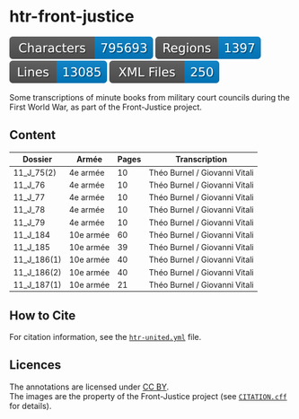 # htr-front-justice

![characters badge](badges/characters.svg) ![regions badge](badges/regions.svg) ![lines badge](badges/lines.svg) ![files badge](badges/files.svg) 

Some transcriptions of minute books from military court councils during the First World War, as part of the Front-Justice project.

## Content 

| Dossier      | Armée      | Pages | Transcription                  |
|--------------|------------|-------|--------------------------------|
| 11_J_75(2)   | 4e armée   | 10    | Théo Burnel / Giovanni Vitali |
| 11_J_76      | 4e armée   | 10    | Théo Burnel / Giovanni Vitali |
| 11_J_77      | 4e armée   | 10    | Théo Burnel / Giovanni Vitali |
| 11_J_78      | 4e armée   | 10    | Théo Burnel / Giovanni Vitali |
| 11_J_79      | 4e armée   | 10    | Théo Burnel / Giovanni Vitali |
| 11_J_184     | 10e armée  | 60    | Théo Burnel / Giovanni Vitali |
| 11_J_185     | 10e armée  | 39    | Théo Burnel / Giovanni Vitali |
| 11_J_186(1)  | 10e armée  | 40    | Théo Burnel / Giovanni Vitali |
| 11_J_186(2)  | 10e armée  | 40    | Théo Burnel / Giovanni Vitali |
| 11_J_187(1)  | 10e armée  | 21    | Théo Burnel / Giovanni Vitali |


## How to Cite

For citation information, see the [`htr-united.yml`](./htr-united.yml) file.

## Licences

The annotations are licensed under [CC BY](https://creativecommons.org/licenses/by/4.0/).  
The images are the property of the Front-Justice project (see [`CITATION.cff`](./CITATION.cff) for details).